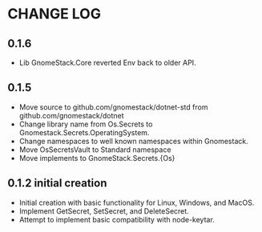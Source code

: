 # CHANGE LOG

## 0.1.6

- Lib GnomeStack.Core reverted Env back to older API.

## 0.1.5

- Move source to github.com/gnomestack/dotnet-std from github.com/gnomestack/dotnet
- Change library name from Os.Secrets to Gnomestack.Secrets.OperatingSystem.
- Change namespaces to well known namespaces within Gnomestack.
- Move OsSecretsVault to Standard namespace
- Move implements to GnomeStack.Secrets.{Os}

## 0.1.2 initial creation

- Initial creation with basic functionality for Linux, Windows, and MacOS.
- Implement GetSecret, SetSecret, and DeleteSecret.
- Attempt to implement basic compatibility with node-keytar.
